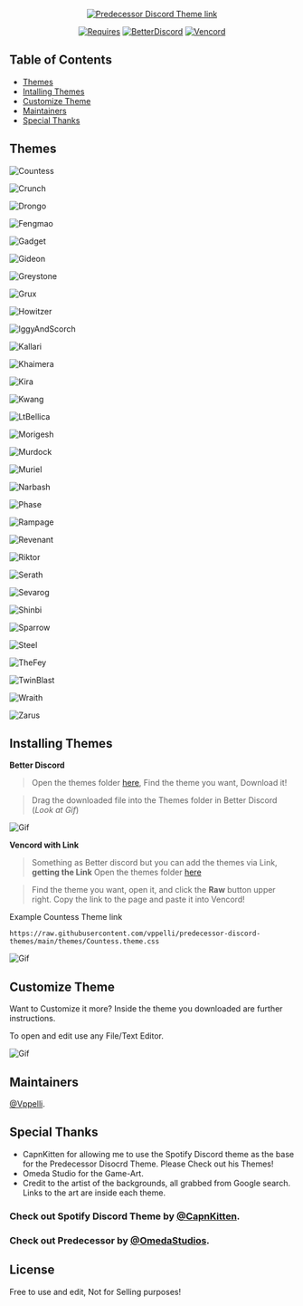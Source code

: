 <div align="center">
  
[<picture><source media="(prefers-color-scheme: dark)" srcset="https://github.com/vppelli/Vppelli/blob/main/img/PDT.png"><source media="(prefers-color-scheme: light)" srcset="https://github.com/vppelli/Vppelli/blob/main/img/LPDT.png"><img alt="Predecessor Discord Theme link" src="https://github.com/vppelli/Vppelli/blob/main/img/PDT.png">
</picture>](https://github.com/vppelli/predecessor-discord-themes)

</div>

<div align="center">
  
[![Requires](https://img.shields.io/badge/Requires-%23E8C506?style=for-the-badge)](#) [![BetterDiscord](https://img.shields.io/badge/Better_Discord-Download-%23E8C506?style=for-the-badge&labelColor=black)](https://betterdiscord.app) [![Vencord](https://img.shields.io/badge/Vencord-Download-%23E8C506?style=for-the-badge&labelColor=black)](https://vencord.dev) 

</div>

## Table of Contents
- [Themes](#themes)
- [Intalling Themes](#installing-themes)
- [Customize Theme](#customize-theme)
- [Maintainers](#maintainers)
- [Special Thanks](#special-thanks)

## Themes

![Countess](/img/Previews/CountessPreview.png)

![Crunch](/img/Previews/CrunchPreview.png)

![Drongo](/img/Previews/DrongoPreview.png)

![Fengmao](/img/Previews/FangmaoPreview.png)

![Gadget](/img/Previews/GadgetPreview.png)

![Gideon](/img/Previews/GideonPreview.png)

![Greystone](/img/Previews/GreystonePreview.png)

![Grux](/img/Previews/GruxPreview.png)

![Howitzer](/img/Previews/HowitzerPreview.png)

![IggyAndScorch](/img/Previews/IggyAndScorchPreview.png)

![Kallari](/img/Previews/KallariPreview.png)

![Khaimera](/img/Previews/KhaimeraPreview.png)

![Kira](/img/Previews/KiraPreview.png)

![Kwang](/img/Previews/KwangPreview.png)

![LtBellica](/img/Previews/LtBelicaPreview.png)

![Morigesh](/img/Previews/MorigeshPreview.png)

![Murdock](/img/Previews/MurdockPreview.png)

![Muriel](/img/Previews/MurielPreview.png)

![Narbash](/img/Previews/NarbashPreview.png)

![Phase](/img/Previews/PhasePreview.png)

![Rampage](/img/Previews/RampagePreview.png)

![Revenant](/img/Previews/RevenantPreview.png)

![Riktor](/img/Previews/RiktorPreview.png)

![Serath](/img/Previews/SerathPreview.png)

![Sevarog](/img/Previews/SevarogPreview.png)

![Shinbi](/img/Previews/ShinbiPreview.png)

![Sparrow](/img/Previews/SparrowPreview.png)

![Steel](/img/Previews/SteelPreview.png)

![TheFey](/img/Previews/TheFeyPreview.png#)

![TwinBlast](/img/Previews/TwinblastPreview.png)

![Wraith](/img/Previews/WraithPreview.png)

![Zarus](/img/Previews/ZarusPreview.png)


## Installing Themes

**Better Discord**
> Open the themes folder [here](https://github.com/vppelli/predecessor-discord-themes/tree/main/themes), Find the theme you want, Download it!

> Drag the downloaded file into the Themes folder in Better Discord (*Look at Gif*)

![Gif](img/gif/ThemeFolder.gif)

**Vencord with Link**
> Something as Better discord but you can add the themes via Link, **getting the Link** Open the themes folder [here](https://github.com/vppelli/predecessor-discord-themes/tree/main/themes)

> Find the theme you want, open it, and click the **Raw** button upper right. Copy the link to the page and paste it into Vencord!

Example Countess Theme link
```
https://raw.githubusercontent.com/vppelli/predecessor-discord-themes/main/themes/Countess.theme.css
```
![Gif](img/gif/VencordLink.gif)

## Customize Theme
Want to Customize it more? Inside the theme you downloaded are further instructions.

To open and edit use any File/Text Editor.

![Gif](img/gif/EditingTheme.gif)



## Maintainers

[@Vppelli](https://github.com/vppelli).

## Special Thanks
- CapnKitten for allowing me to use the Spotify Discord theme as the base for the Predecessor Disocrd Theme. Please Check out his Themes!
- Omeda Studio for the Game-Art.
- Credit to the artist of the backgrounds, all grabbed from Google search. Links to the art are inside each theme.

### Check out Spotify Discord Theme by [@CapnKitten](https://github.com/CapnKitten/Spotify-Discord).
### Check out Predecessor by [@OmedaStudios](https://www.predecessorgame.com).

## License
Free to use and edit, Not for Selling purposes!
